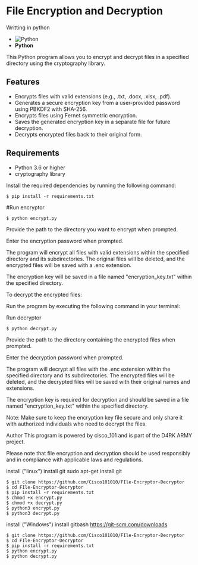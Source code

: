 # File Encryption and Decryption

Writting in python 
- ![Python](https://img.shields.io/badge/Python-3776AB?style=flat&logo=python&logoColor=white)
- **Python**


This Python program allows you to encrypt and decrypt files in a specified directory using the cryptography library.

## Features

- Encrypts files with valid extensions (e.g., .txt, .docx, .xlsx, .pdf).
- Generates a secure encryption key from a user-provided password using PBKDF2 with SHA-256.
- Encrypts files using Fernet symmetric encryption.
- Saves the generated encryption key in a separate file for future decryption.
- Decrypts encrypted files back to their original form.

## Requirements

- Python 3.6 or higher
- cryptography library

Install the required dependencies by running the following command:

```shell
$ pip install -r requirements.txt
```

#Run encryptor
```
$ python encrypt.py
```
Provide the path to the directory you want to encrypt when prompted.

Enter the encryption password when prompted.

The program will encrypt all files with valid extensions within the specified directory and its subdirectories. The original files will be deleted, and the encrypted files will be saved with a .enc extension.

The encryption key will be saved in a file named "encryption_key.txt" within the specified directory.

To decrypt the encrypted files:

Run the program by executing the following command in your terminal:

Run decryptor
```
$ python decrypt.py
```
Provide the path to the directory containing the encrypted files when prompted.

Enter the decryption password when prompted.

The program will decrypt all files with the .enc extension within the specified directory and its subdirectories. The encrypted files will be deleted, and the decrypted files will be saved with their original names and extensions.

The encryption key is required for decryption and should be saved in a file named "encryption_key.txt" within the specified directory.

Note: Make sure to keep the encryption key file secure and only share it with authorized individuals who need to decrypt the files.

Author
This program is powered by cisco_101 and is part of the D4RK ARMY project.

Please note that file encryption and decryption should be used responsibly and in compliance with applicable laws and regulations.


install ("linux") install git sudo apt-get install git 
```
$ git clone https://github.com/Cisco101010/FIle-Encryptor-Decryptor
$ cd FIle-Encryptor-Decryptor
$ pip install -r requirements.txt
$ chmod +x encrypt.py 
$ chmod +x decrypt.py
$ python3 encrypt.py
$ python3 decrypt.py
```

install ("Windows")   install gitbash https://git-scm.com/downloads
```
$ git clone https://github.com/Cisco101010/FIle-Encryptor-Decryptor
$ cd FIle-Encryptor-Decryptor
$ pip install -r requirements.txt
$ python encrypt.py
$ python decrypt.py
```




